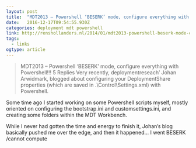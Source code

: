 ```yaml
---
layout: post 
title:  "MDT2013 – Powershell ‘BESERK’ mode, configure everything with Powershell!!! | renshollanders.nl" 
date:   2016-12-17T09:54:55.930Z 
categories: deployment mdt powershell
link: http://renshollanders.nl/2014/01/mdt2013-powershell-beserk-mode-configure-everything-with-powershell/ 
tags:
  - links
ogtype: article 
---
```


> MDT2013 – Powershell ‘BESERK’ mode, configure everything with Powershell!!!
5 Replies
Very recently, deploymentreseach’ Johan Arwidmark, blogged about configuring your DeploymentShare properties (which are saved in .\Control\Settings.xml) with Powershell.

Some time ago I started working on some Powershell scripts myself, mostly oriented on configuring the bootstrap.ini and customsettings.ini, and creating some folders within the MDT Workbench.

While I never had gotten the time and energy to finish it, Johan’s blog basically pushed me over the edge, and then it happened… I went BESERK /cannot compute 